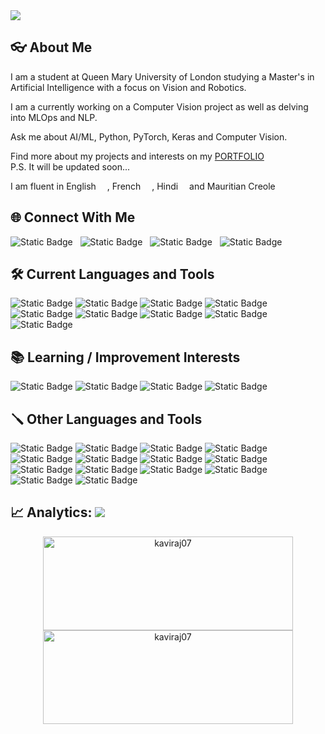 <img src='github-banner.gif'>

## :eyeglasses: About Me

<p>
I am a student at Queen Mary University of London studying a Master's in Artificial Intelligence with a focus on Vision and Robotics.
</p>

<p>
I am a currently working on a Computer Vision project as well as delving into MLOps and NLP.
</p>

<p>
Ask me about AI/ML, Python, PyTorch, Keras and Computer Vision.
<p>

<p>
Find more about my projects and interests on my  <a href='https://kaviraj07.github.io'>PORTFOLIO</a> <br>P.S. It will be updated soon...
</p> 

<p>
I am fluent in English <img src='https://hatscripts.github.io/circle-flags/flags/uk.svg' width="10"> , French <img src='https://hatscripts.github.io/circle-flags/flags/fr.svg' width="10"> , Hindi <img src='https://hatscripts.github.io/circle-flags/flags/in.svg' width="10"> and Mauritian Creole <img src='https://hatscripts.github.io/circle-flags/flags/mu.svg' width="10">
</p>


## :globe_with_meridians: Connect With Me

![Static Badge](https://img.shields.io/badge/LinkedIn-black?style=flat&logo=linkedin&logoColor=0077B5&logoSize=amd&link=https%3A%2F%2Fwww.linkedin.com%2Fin%2Fkavirajgosaye%2F)
&nbsp;
![Static Badge](https://img.shields.io/badge/X/Twitter-black?style=flat&logo=X&logoSize=amd&link=https%3A%2F%2Ftwitter.com%2Fgosayekaviraj)
&nbsp;
![Static Badge](https://img.shields.io/badge/Stack_Overflow-black?style=flat&logo=stackoverflow&logoSize=amd&link=https%3A%2F%2Fstackoverflow.com%2Fusers%2F14573614)
&nbsp;
![Static Badge](https://img.shields.io/badge/Google_Scholar-black?style=flat&logo=google%20scholar&logoSize=amd&link=https%3A%2F%2Fscholar.google.com%2Fcitations%3Fuser%3D5TbPJhwAAAAJ%26hl%3Den)

## :hammer_and_wrench: Current Languages and Tools

![Static Badge](https://img.shields.io/badge/Python-black?style=flat&logo=Python&logoSize=amd)
![Static Badge](https://img.shields.io/badge/PyTorch-black?style=flat&logo=Pytorch&logoSize=amd)
![Static Badge](https://img.shields.io/badge/TensorFlow-black?style=flat&logo=TensorFlow&logoSize=amd)
![Static Badge](https://img.shields.io/badge/ROS-black?style=flat&logo=ROS&logoSize=amd)
![Static Badge](https://img.shields.io/badge/Scikit--learn-black?style=flat&logo=scikit-learn&logoSize=amd)
![Static Badge](https://img.shields.io/badge/OpenCV-black?style=flat&logo=OpenCV&logoSize=amd)
![Static Badge](https://img.shields.io/badge/Flask-black?style=flat&logo=Flask&logoSize=amd)
![Static Badge](https://img.shields.io/badge/MLflow-black?style=flat&logo=MLflow&logoSize=amd)
![Static Badge](https://img.shields.io/badge/Git-black?style=flat&logo=Git&logoSize=amd)

## :books: Learning / Improvement Interests
![Static Badge](https://img.shields.io/badge/Docker-black?style=flat&logo=Docker&logoSize=amd)
![Static Badge](https://img.shields.io/badge/Kubernetes-black?style=flat&logo=Kubernetes&logoSize=amd)
![Static Badge](https://img.shields.io/badge/LangChain-black?style=flat&logo=LangChain&logoSize=amd)
![Static Badge](https://img.shields.io/badge/CUDA-black?style=flat&logo=nvidia&logoSize=amd)


## :screwdriver: Other  Languages and Tools
![Static Badge](https://img.shields.io/badge/Java-black?style=flat&logo=Java&logoSize=amd)
![Static Badge](https://img.shields.io/badge/C%23-black?style=flat&logo=C%23&logoSize=amd)
![Static Badge](https://img.shields.io/badge/HTML-black?style=flat&logo=HTML5&logoSize=amd)
![Static Badge](https://img.shields.io/badge/CSS-black?style=flat&logo=CSS3&logoColor=%231572B6&logoSize=amd)
![Static Badge](https://img.shields.io/badge/JavaScript-black?style=flat&logo=JavaScript&logoSize=amd)
![Static Badge](https://img.shields.io/badge/PHP-black?style=flat&logo=PHP&logoSize=amd)
![Static Badge](https://img.shields.io/badge/Flutter-black?style=flat&logo=Flutter&logoColor=%2302569B&logoSize=amd)
![Static Badge](https://img.shields.io/badge/Android-black?style=flat&logo=Android&logoSize=amd)
![Static Badge](https://img.shields.io/badge/Firebase-black?style=flat&logo=Firebase&logoColor=%23DD2C00&logoSize=amd)
![Static Badge](https://img.shields.io/badge/PostgreSQL-black?style=flat&logo=PostgreSQL&logoSize=amd)
![Static Badge](https://img.shields.io/badge/MySQL-black?style=flat&logo=MySQL&logoSize=amd)
![Static Badge](https://img.shields.io/badge/GCP-black?style=flat&logo=googlecloud&logoSize=amd)
![Static Badge](https://img.shields.io/badge/Selenium-black?style=flat&logo=Selenium&logoSize=amd)
![Static Badge](https://img.shields.io/badge/.NET-black?style=flat&logo=.NET&logoColor=%23512BD4&logoSize=amd)





## :chart_with_upwards_trend: Analytics:  ![](https://komarev.com/ghpvc/?username=kaviraj07)

<p align="center"><img style="height:150px; width:400px" src="https://github-readme-streak-stats.herokuapp.com/?user=kaviraj07&theme=chartreuse-dark&" alt="kaviraj07" />
<img style="height:150px; width:400px" src="https://github-readme-stats.vercel.app/api/top-langs?username=kaviraj07&theme=chartreuse-dark&show_icons=true&locale=en&layout=compact" alt="kaviraj07" />
</p>


